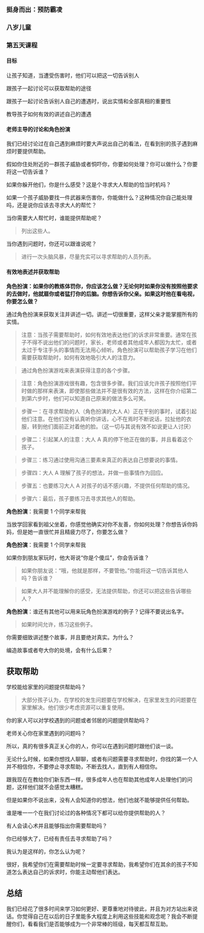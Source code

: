 ### 挺身而出：预防霸凌

### 八岁儿童

### 第五天课程

#### 目标

让孩子知道，当遭受伤害时，他们可以把这一切告诉别人

跟孩子一起讨论可以获取帮助的途径

跟孩子一起讨论告诉别人自己的遭遇时，说出实情和全部真相的重要性

教导孩子如何有效的讲述自己的遭遇

#### 老师主导的讨论和角色扮演

我们已经讨论过在自己遇到麻烦时要大声说出自己的看法，在看到别的孩子遇到麻烦时要提供帮助。

假如你住处附近的一群孩子威胁或者恫吓你，你要如何处理？你可以做什么？你要将这一切告诉谁？

如果你躲开他们，你是什么感受？这是个寻求大人帮助的恰当时机吗？

如果一个孩子威胁要找一件武器来伤害你，你能做什么？这种情况你自己能处理吗，还是说你应该去寻求大人的帮忙？

当你需要大人帮忙时，谁能提供帮助呢？

> 列出这些人。

当你遇到问题时，你还可以跟谁说呢？

> 进行一次头脑风暴，尽量充实可以寻求帮助的人员列表。

#### 有效地表述并获取帮助

**角色扮演：如果你的教练体罚你，你应该怎么做？无论何时如果你没有按照他要求的去做时，他就扇你或者猛打你的后脑。你想告诉你父亲。如果这时他在看电视，你要怎么做？**

 通过角色扮演来获取关注并讲述一切。讲述一切很重要，这样父亲才能掌握所有的实情。

> 注意：当孩子需要帮助时，如何有效地表达他们的诉求非常重要。通常在孩子不得不说出他们的问题时，家长，老师或者其他成年人都因为太忙，或者太过于专注手头的事情而无法用心倾听。角色扮演可以帮助孩子学习在他们需要获取帮助时，如何有效地吸引大人的注意力。

> 通过角色扮演游戏来表演获得注意的各个步骤。

> 注意：角色扮演游戏很有趣，包含很多步骤。我们应该允许孩子按照他们平时做的那样来表演，即使那些做法并不是很有效的方法，这样在你介绍第二到第六步时，他们可以知道自己原来的做法多么可笑。

> 步骤一：在寻求帮助的人（角色扮演的大人 A）正在干别的事时，试着引起他们注意。在他们没有认真听你讲话，心不在焉时不断说话，拉扯他的衣服，转到他们面前正对着他的脸。（这一切与其说有效不如说更让人讨厌）

> 步骤二：引起某人的注意：大人 A 真的停下他正在做的事，并且看着这个孩子。

> 步骤三：练习通过使用沟通三要素来真正的表达自己想要说的事情。

> 步骤四：大人 A 理解了孩子的想法，并做一些事情作为回应。

> 步骤五：也要练习大人 A 对孩子的话不感兴趣，不提供任何帮助的情况。

> 步骤六：最后，孩子要练习去寻求其他人的帮助。

**角色扮演**：我需要 1 个同学来帮我

当放学回家看到祖父坐着，你感觉他确实对你不友善，你如何处理？你想告诉你妈妈，但是她一直很忙并且精疲力尽了，你要怎么做？

**角色扮演**：我需要 1 个同学来帮我

如果你到朋友家玩时，他大哥说“你是个傻瓜”，你会告诉谁？

> 如果你朋友说：“哦，他就是那样，不要管他。”你能将这一切告诉其他人吗？告诉谁？

> 如果大人并不能理解你的感受，无法提供帮助，你还可以把这些告诉哪些人？

**角色扮演**：谁还有其他可以用来玩角色扮演游戏的例子？记得不要说出名字。

> 如果时间允许，练习这些例子。

你需要细致讲述整个故事，并且要绝对真实。为什么？

编造故事或者夸大你的处境，会有什么后果？

## 获取帮助



学校能给家里的问题提供帮助吗？



> 大部分孩子认为，在学校的发生问题要在学校解决，在家里发生的问题要在家里解决。他们很少考虑资源可以重复使用。



你的家人可以对学校遇到的问题或者邻居的问题提供帮助吗？



老师关心你在家里遇到的问题吗？



所以，真的有很多真正关心你的人，你可以在遇到问题时跟他们谈一谈。



无论什么时候，如果你想找人聊聊，或者有问题需要寻求帮助时，你找的第一个人并不相信你，不要停止寻求帮助，不断去找人，直到有人相信你。



跟我现在在教给你们新东西一样，很多成年人也在帮助其他成年人处理他们的问题，这样他们就不会感觉太糟糕。



但是如果你不说出来，没有人会知道你的想法，他们也就不能够提供任何帮助。



谁是唯一一个在我们讨论过的各种情况下都可以给你提供帮助的人？



有人会读心术并且能够指出你需要帮助吗？



你已经够大了，已经有责任去寻求帮助了吗？



我认为是这样的，你怎么认为呢？



很好，我希望你们在需要帮助时候一定要寻求帮助，我希望你们在其余的孩子不知道怎么表达自己的诉求时，你能主动帮他们表达。



## 总结



我们已经花了很多时间来学习如何更好、更尊重地对待彼此，并且为对方站出来说话。你觉得自己在以后的日子里能多大程度上利用这些技能和观念呢？我会不断提醒你们，看看我们是否能够成为一个非常棒的班级，每天都互帮互助。
